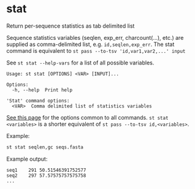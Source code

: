 # stat
Return per-sequence statistics as tab delimited list

Sequence statistics variables (seqlen, exp_err, charcount(...), etc.)
are supplied as comma-delimited list, e.g. `id,seqlen,exp_err`.
The stat command is equivalent to `st pass --to-tsv 'id,var1,var2,...' input`

See `st stat --help-vars` for a list of all possible variables.


```
Usage: st stat [OPTIONS] <VAR> [INPUT]...

Options:
  -h, --help  Print help

'Stat' command options:
  <VAR>  Comma delimited list of statistics variables
```
[See this page](opts.md) for the options common to all commands.
`st stat <variables>` is a shorter equivalent of `st pass --to-tsv id,<variables>`.

Example:

```sh
st stat seqlen,gc seqs.fasta
```

Example output:

```
seq1	291	50.51546391752577
seq2	297	57.57575757575758
...
```
